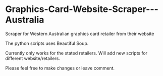 # Graphics-Card-Website-Scraper---Australia
Scraper for Western Australian graphics card retailer from their website

The python scripts uses Beautiful Soup.

Currently only works for the stated retailers.
Will add new scripts for different website/retailers.

Please feel free to make changes or leave comment.
